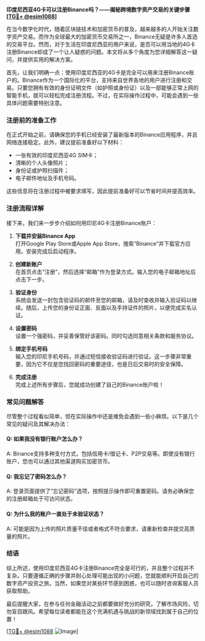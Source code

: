 **印度尼西亚4G卡可以注册Binance吗？——揭秘跨境数字资产交易的关键步骤[[TG💪+ @esim1088](https://t.me/s/esim1088)]**

在当今数字化时代，随着区块链技术和加密货币的普及，越来越多的人开始关注数字资产交易。而作为全球最大的加密货币交易所之一，Binance无疑是许多人首选的交易平台。然而，对于生活在印度尼西亚的用户来说，是否可以用当地的4G卡注册Binance却成了一个让人疑惑的问题。本文将从多个角度为您详细解答这一疑问，并提供实用的解决方案。

首先，让我们明确一点：使用印度尼西亚的4G卡是完全可以用来注册Binance账户的。Binance作为一个国际化的平台，支持来自世界各地的用户进行注册和交易。只要您拥有有效的身份证明文件（如护照或身份证）以及一部能够正常上网的智能手机，就可以轻松完成注册流程。不过，在实际操作过程中，可能会遇到一些具体问题需要特别注意。

### 注册前的准备工作

在正式开始之前，请确保您的手机已经安装了最新版本的Binance应用程序，并且网络连接稳定。此外，建议提前准备好以下材料：

- 一张有效的印度尼西亚4G SIM卡；
- 清晰的个人头像照片；
- 身份证或护照扫描件；
- 电子邮件地址及手机号码。

这些信息将在注册过程中被要求填写，因此提前准备好可以节省时间并提高效率。

### 注册流程详解

接下来，我们来一步步介绍如何用印尼4G卡注册Binance账户：

1. **下载并安装Binance App**  
   打开Google Play Store或Apple App Store，搜索“Binance”并下载官方应用。安装完成后启动程序。

2. **创建新账户**  
   在首页点击“注册”，然后选择“邮箱”作为登录方式。输入您的电子邮箱地址后点击下一步。

3. **验证身份**  
   系统会发送一封包含验证码的邮件至您的邮箱，请及时查收并输入验证码以继续。随后，上传您的身份证正面、反面以及手持证件的照片，以便完成实名认证。

4. **设置密码**  
   设置一个强密码，并妥善保管好该密码。同时勾选同意相关条款和服务协议。

5. **绑定手机号码**  
   输入您的印尼手机号码，并通过短信接收验证码进行验证。这一步骤非常重要，因为它不仅是您找回密码的重要途径，也是日后交易时的安全保障。

6. **完成注册**  
   完成上述所有步骤后，您就成功创建了自己的Binance账户啦！

### 常见问题解答

尽管整个过程看似简单，但在实际操作中还是难免会遇到一些小麻烦。以下是几个常见的疑问及其解决办法：

#### Q: 如果我没有银行账户怎么办？
A: Binance支持多种支付方式，包括信用卡/借记卡、P2P交易等。即使没有银行账户，您也可以通过其他渠道购买加密货币。

#### Q: 我忘记了密码怎么办？
A: 登录页面提供了“忘记密码”选项，按照提示操作即可重置密码。请务必确保您的注册邮箱处于可访问状态。

#### Q: 为什么我的账户一直处于未验证状态？
A: 可能是因为上传的照片质量不佳或者格式不符合要求，请重新检查并提交高质量的照片。

### 结语

综上所述，使用印度尼西亚4G卡注册Binance完全是可行的，并且整个过程并不复杂。只要遵循正确的步骤并耐心处理可能出现的小问题，您就能顺利开启自己的数字资产投资之旅。当然，如果您对某些环节感到困惑，也可以随时咨询客服人员获取帮助。

最后提醒大家，在参与任何金融活动之前都要做好充分的研究，了解市场风险，切勿盲目跟风。希望每位读者都能在这个充满机遇与挑战的新领域找到属于自己的位置！

[[TG💪+ @esim1088](https://t.me/s/esim1088) ![Image](https://i.postimg.cc/4NQfJmqS/Snipaste-2025-05-13-00-14-12.png)]